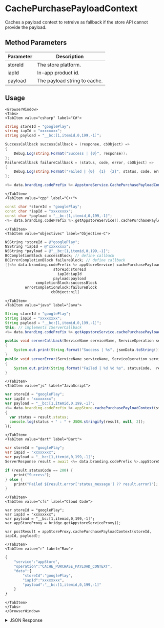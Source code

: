 # CachePurchasePayloadContext
Caches a payload context to retreive as fallback if the store API cannot provide the payload.

<PartialServop service_name="appStore" operation_name="CACHE_PURCHASE_PAYLOAD_CONTEXT" />

## Method Parameters
Parameter | Description
--------- | -----------
storeId | The store platform.
iapId | In-app product id.
payload | The payload string to cache.

## Usage

```mdx-code-block
<BrowserWindow>
<Tabs>
<TabItem value="csharp" label="C#">
```

```csharp
string storeId = "googlePlay";
string iapId = "xxxxxxxx";
string payload = "__bc:[1,itemid,0,199,-1]";

SuccessCallback successCallback = (response, cbObject) =>
{
    Debug.Log(string.Format("Success | {0}", response));
};
FailureCallback failureCallback = (status, code, error, cbObject) =>
{
    Debug.Log(string.Format("Failed | {0}  {1}  {2}", status, code, error));
};

<%= data.branding.codePrefix %>.AppstoreService.CachePurchasePayloadContext(storeId, iapId, payload, successCallback, failureCallback);
```

```mdx-code-block
</TabItem>
<TabItem value="cpp" label="C++">
```

```cpp
const char *storeId = "googlePlay";
const char *iapId = "xxxxxxxx";
const char *payload = "__bc:[1,itemid,0,199,-1]";
<%= data.branding.codePrefix %>.getAppstoreService().cachePurchasePayloadContext(storeId, iapId, payload, this);
```

```mdx-code-block
</TabItem>
<TabItem value="objectivec" label="Objective-C">
```

```objectivec
NSString *storeId = @"googlePlay";
NSString *iapId = @"xxxxxxxx";
NSString *payload = @"__bc:[1,itemid,0,199,-1]";
BCCompletionBlock successBlock; // define callback
BCErrorCompletionBlock failureBlock; // define callback
[[<%= data.branding.codePrefix %> appStoreService] cachePurchasePayloadContext:
                      storeId:storeId
                        iapId:iapId
                      payload:payload
              completionBlock:successBlock
         errorCompletionBlock:failureBlock
                     cbObject:nil]
```

```mdx-code-block
</TabItem>
<TabItem value="java" label="Java">
```

```java
String storeId = "googlePlay";
String iapId = "xxxxxxxx";
String payload = "__bc:[1,itemid,0,199,-1]";
this; // implements IServerCallback
<%= data.branding.codePrefix %>.getAppstoreService.cachePurchasePayloadContext(storeId, iapId, payload, this);

public void serverCallback(ServiceName serviceName, ServiceOperation serviceOperation, JSONObject jsonData)
{
    System.out.print(String.format("Success | %s", jsonData.toString()));
}
public void serverError(ServiceName serviceName, ServiceOperation serviceOperation, int statusCode, int reasonCode, String jsonError)
{
    System.out.print(String.format("Failed | %d %d %s", statusCode,  reasonCode, jsonError.toString()));
}
```

```mdx-code-block
</TabItem>
<TabItem value="js" label="JavaScript">
```

```javascript
var storeId = "googlePlay";
var iapId = "xxxxxxxx";
var payload = "__bc:[1,itemid,0,199,-1]";
<%= data.branding.codePrefix %>.appStore.cachePurchasePayloadContext(storeId, iapId, payload, result =>
{
  var status = result.status;
  console.log(status + " : " + JSON.stringify(result, null, 2));
});
```

```mdx-code-block
</TabItem>
<TabItem value="dart" label="Dart">
```

```dart
var storeId = "googlePlay";
var iapId = "xxxxxxxx";
var payload = "__bc:[1,itemid,0,199,-1]";
ServerResponse result = await <%= data.branding.codePrefix %>.appStoreService.cachePurchasePayloadContext(storeId:storeId, iapId:iapId, payload:payload);

if (result.statusCode == 200) {
    print("Success");    
} else {
    print("Failed ${result.error['status_message'] ?? result.error}");
}
```

```mdx-code-block
</TabItem>
<TabItem value="cfs" label="Cloud Code">
```

```cfscript
var storeId = "googlePlay";
var iapId = "xxxxxxxx";
var payload = "__bc:[1,itemid,0,199,-1]";
var appStoreProxy = bridge.getAppstoreServiceProxy();

var postResult = appStoreProxy.cachePurchasePayloadContext(storeId, iapId, payload);
```

```mdx-code-block
</TabItem>
<TabItem value="r" label="Raw">
```

```r
{
    "service":"appStore",
    "operation":"CACHE_PURCHASE_PAYLOAD_CONTEXT",
    "data":{
        "storeId":"googlePlay",
        "iapId":"xxxxxxxx",
        "payload":"__bc:[1,itemid,0,199,-1]"
    }
}
```

```mdx-code-block
</TabItem>
</Tabs>
</BrowserWindow>
```
<details>
<summary>JSON Response</summary>

```json
{
  "status" : 200,
  "data" : {}
}
```

</details>
